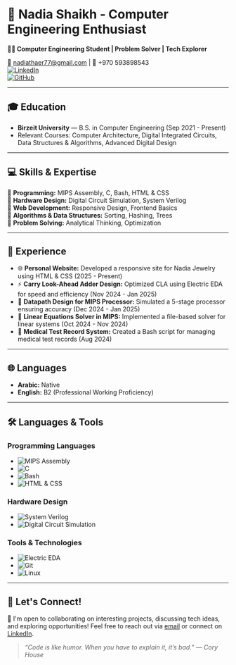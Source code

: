 # 🌟 Nadia Shaikh - Computer Engineering Enthusiast

**👩‍🎓 Computer Engineering Student | Problem Solver | Tech Explorer**

📧 [nadiathaer77@gmail.com](mailto:nadiathaer77@gmail.com) | 📱 +970 593898543  
[![LinkedIn](https://img.shields.io/badge/LinkedIn-Nadia%20Shaikh-blue?style=flat-square&logo=linkedin)](http://www.linkedin.com/in/nadia-shaikh-04434321b)  
[![GitHub](https://img.shields.io/badge/GitHub-NadiaThaer-333?style=flat-square&logo=github)](https://github.com/NadiaThaer)

---

## 🎓 Education
- **Birzeit University** — B.S. in Computer Engineering (Sep 2021 - Present)
- Relevant Courses: Computer Architecture, Digital Integrated Circuits, Data Structures & Algorithms, Advanced Digital Design

---

## 💻 Skills & Expertise
🔹 **Programming:** MIPS Assembly, C, Bash, HTML & CSS  
🔹 **Hardware Design:** Digital Circuit Simulation, System Verilog  
🔹 **Web Development:** Responsive Design, Frontend Basics  
🔹 **Algorithms & Data Structures:** Sorting, Hashing, Trees  
🔹 **Problem Solving:** Analytical Thinking, Optimization

---

## 💼 Experience
- 🌐 **Personal Website:** Developed a responsive site for Nadia Jewelry using HTML & CSS (2025 - Present)  
- ⚡ **Carry Look-Ahead Adder Design:** Optimized CLA using Electric EDA for speed and efficiency (Nov 2024 - Jan 2025)  
- 🧠 **Datapath Design for MIPS Processor:** Simulated a 5-stage processor ensuring accuracy (Dec 2024 - Jan 2025)  
- 📂 **Linear Equations Solver in MIPS:** Implemented a file-based solver for linear systems (Oct 2024 - Nov 2024)  
- 💉 **Medical Test Record System:** Created a Bash script for managing medical test records (Aug 2024)

---

## 🌐 Languages
- **Arabic:** Native  
- **English:** B2 (Professional Working Proficiency)

---

## 🛠️ Languages & Tools

### Programming Languages
- ![MIPS Assembly](https://img.shields.io/badge/MIPS--Assembly-80%25-blue)
- ![C](https://img.shields.io/badge/C-75%25-brightgreen)
- ![Bash](https://img.shields.io/badge/Bash-70%25-yellowgreen)
- ![HTML & CSS](https://img.shields.io/badge/HTML%20&%20CSS-85%25-orange)

### Hardware Design
- ![System Verilog](https://img.shields.io/badge/System%20Verilog-60%25-red)
- ![Digital Circuit Simulation](https://img.shields.io/badge/Digital%20Simulation-65%25-lightgrey)

### Tools & Technologies
- ![Electric EDA](https://img.shields.io/badge/Electric%20EDA-70%25-blueviolet)
- ![Git](https://img.shields.io/badge/Git-80%25-blue)
- ![Linux](https://img.shields.io/badge/Linux-75%25-green)

---

## 💬 Let's Connect!
🚀 I'm open to collaborating on interesting projects, discussing tech ideas, and exploring opportunities! Feel free to reach out via [email](mailto:nadiathaer77@gmail.com) or connect on [LinkedIn](http://www.linkedin.com/in/nadia-shaikh-04434321b).

> *“Code is like humor. When you have to explain it, it’s bad.” — Cory House*
